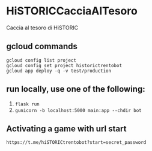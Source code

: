 # HiSTORICCacciaAlTesoro
Caccia al tesoro di HiSTORIC

## gcloud commands
```
gcloud config list project
gcloud config set project historictrentobot
gcloud app deploy -q -v test/production
```

## run locally, use one of the following:
1. `flask run`
2. `gunicorn -b localhost:5000 main:app --chdir bot`

## Activating a game with url start
`https://t.me/hiSTORICtrentobot?start=secret_password`

